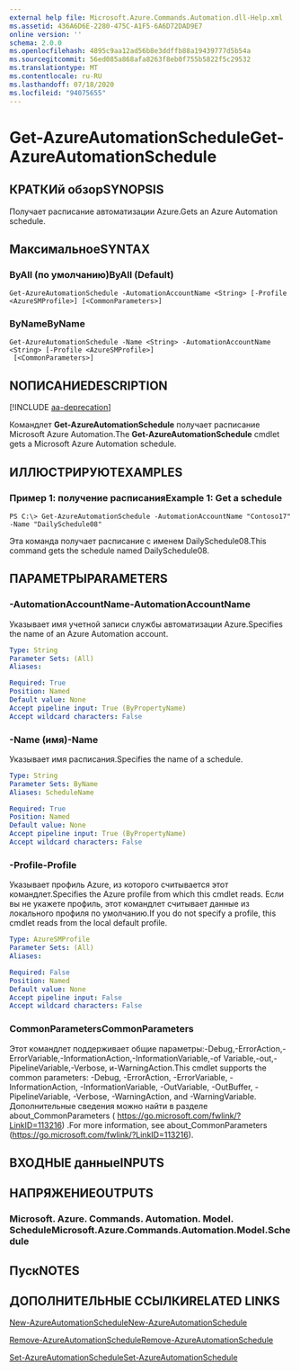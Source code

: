 ```yaml
---
external help file: Microsoft.Azure.Commands.Automation.dll-Help.xml
ms.assetid: 436A6D6E-2280-475C-A1F5-6A6D72DAD9E7
online version: ''
schema: 2.0.0
ms.openlocfilehash: 4895c9aa12ad56b8e3ddffb88a19439777d5b54a
ms.sourcegitcommit: 56ed085a868afa8263f8eb0f755b5822f5c29532
ms.translationtype: MT
ms.contentlocale: ru-RU
ms.lasthandoff: 07/18/2020
ms.locfileid: "94075655"
---
```

# <span data-ttu-id="6375e-101">Get-AzureAutomationSchedule</span><span class="sxs-lookup"><span data-stu-id="6375e-101">Get-AzureAutomationSchedule</span></span>

## <span data-ttu-id="6375e-102">КРАТКИй обзор</span><span class="sxs-lookup"><span data-stu-id="6375e-102">SYNOPSIS</span></span>

<span data-ttu-id="6375e-103">Получает расписание автоматизации Azure.</span><span class="sxs-lookup"><span data-stu-id="6375e-103">Gets an Azure Automation schedule.</span></span>

## <span data-ttu-id="6375e-104">Максимальное</span><span class="sxs-lookup"><span data-stu-id="6375e-104">SYNTAX</span></span>

### <span data-ttu-id="6375e-105">ByAll (по умолчанию)</span><span class="sxs-lookup"><span data-stu-id="6375e-105">ByAll (Default)</span></span>
```
Get-AzureAutomationSchedule -AutomationAccountName <String> [-Profile <AzureSMProfile>] [<CommonParameters>]
```

### <span data-ttu-id="6375e-106">ByName</span><span class="sxs-lookup"><span data-stu-id="6375e-106">ByName</span></span>
```
Get-AzureAutomationSchedule -Name <String> -AutomationAccountName <String> [-Profile <AzureSMProfile>]
 [<CommonParameters>]
```

## <span data-ttu-id="6375e-107">NОПИСАНИЕ</span><span class="sxs-lookup"><span data-stu-id="6375e-107">DESCRIPTION</span></span>

[!INCLUDE [aa-deprecation](../include/aa-deprecation.md)]

<span data-ttu-id="6375e-108">Командлет **Get-AzureAutomationSchedule** получает расписание Microsoft Azure Automation.</span><span class="sxs-lookup"><span data-stu-id="6375e-108">The **Get-AzureAutomationSchedule** cmdlet gets a Microsoft Azure Automation schedule.</span></span>

## <span data-ttu-id="6375e-109">ИЛЛЮСТРИРУЮТ</span><span class="sxs-lookup"><span data-stu-id="6375e-109">EXAMPLES</span></span>

### <span data-ttu-id="6375e-110">Пример 1: получение расписания</span><span class="sxs-lookup"><span data-stu-id="6375e-110">Example 1: Get a schedule</span></span>
```
PS C:\> Get-AzureAutomationSchedule -AutomationAccountName "Contoso17" -Name "DailySchedule08"
```

<span data-ttu-id="6375e-111">Эта команда получает расписание с именем DailySchedule08.</span><span class="sxs-lookup"><span data-stu-id="6375e-111">This command gets the schedule named DailySchedule08.</span></span>

## <span data-ttu-id="6375e-112">ПАРАМЕТРЫ</span><span class="sxs-lookup"><span data-stu-id="6375e-112">PARAMETERS</span></span>

### <span data-ttu-id="6375e-113">-AutomationAccountName</span><span class="sxs-lookup"><span data-stu-id="6375e-113">-AutomationAccountName</span></span>
<span data-ttu-id="6375e-114">Указывает имя учетной записи службы автоматизации Azure.</span><span class="sxs-lookup"><span data-stu-id="6375e-114">Specifies the name of an Azure Automation account.</span></span>

```yaml
Type: String
Parameter Sets: (All)
Aliases: 

Required: True
Position: Named
Default value: None
Accept pipeline input: True (ByPropertyName)
Accept wildcard characters: False
```

### <span data-ttu-id="6375e-115">-Name (имя)</span><span class="sxs-lookup"><span data-stu-id="6375e-115">-Name</span></span>
<span data-ttu-id="6375e-116">Указывает имя расписания.</span><span class="sxs-lookup"><span data-stu-id="6375e-116">Specifies the name of a schedule.</span></span>

```yaml
Type: String
Parameter Sets: ByName
Aliases: ScheduleName

Required: True
Position: Named
Default value: None
Accept pipeline input: True (ByPropertyName)
Accept wildcard characters: False
```

### <span data-ttu-id="6375e-117">-Profile</span><span class="sxs-lookup"><span data-stu-id="6375e-117">-Profile</span></span>
<span data-ttu-id="6375e-118">Указывает профиль Azure, из которого считывается этот командлет.</span><span class="sxs-lookup"><span data-stu-id="6375e-118">Specifies the Azure profile from which this cmdlet reads.</span></span>
<span data-ttu-id="6375e-119">Если вы не укажете профиль, этот командлет считывает данные из локального профиля по умолчанию.</span><span class="sxs-lookup"><span data-stu-id="6375e-119">If you do not specify a profile, this cmdlet reads from the local default profile.</span></span>

```yaml
Type: AzureSMProfile
Parameter Sets: (All)
Aliases: 

Required: False
Position: Named
Default value: None
Accept pipeline input: False
Accept wildcard characters: False
```

### <span data-ttu-id="6375e-120">CommonParameters</span><span class="sxs-lookup"><span data-stu-id="6375e-120">CommonParameters</span></span>
<span data-ttu-id="6375e-121">Этот командлет поддерживает общие параметры:-Debug,-ErrorAction,-ErrorVariable,-InformationAction,-InformationVariable,-of Variable,-out,-PipelineVariable,-Verbose, и-WarningAction.</span><span class="sxs-lookup"><span data-stu-id="6375e-121">This cmdlet supports the common parameters: -Debug, -ErrorAction, -ErrorVariable, -InformationAction, -InformationVariable, -OutVariable, -OutBuffer, -PipelineVariable, -Verbose, -WarningAction, and -WarningVariable.</span></span> <span data-ttu-id="6375e-122">Дополнительные сведения можно найти в разделе about_CommonParameters ( https://go.microsoft.com/fwlink/?LinkID=113216) .</span><span class="sxs-lookup"><span data-stu-id="6375e-122">For more information, see about_CommonParameters (https://go.microsoft.com/fwlink/?LinkID=113216).</span></span>

## <span data-ttu-id="6375e-123">ВХОДНЫЕ данные</span><span class="sxs-lookup"><span data-stu-id="6375e-123">INPUTS</span></span>

## <span data-ttu-id="6375e-124">НАПРЯЖЕНИЕ</span><span class="sxs-lookup"><span data-stu-id="6375e-124">OUTPUTS</span></span>

### <span data-ttu-id="6375e-125">Microsoft. Azure. Commands. Automation. Model. Schedule</span><span class="sxs-lookup"><span data-stu-id="6375e-125">Microsoft.Azure.Commands.Automation.Model.Schedule</span></span>

## <span data-ttu-id="6375e-126">Пуск</span><span class="sxs-lookup"><span data-stu-id="6375e-126">NOTES</span></span>

## <span data-ttu-id="6375e-127">ДОПОЛНИТЕЛЬНЫЕ ССЫЛКИ</span><span class="sxs-lookup"><span data-stu-id="6375e-127">RELATED LINKS</span></span>

[<span data-ttu-id="6375e-128">New-AzureAutomationSchedule</span><span class="sxs-lookup"><span data-stu-id="6375e-128">New-AzureAutomationSchedule</span></span>](./New-AzureAutomationSchedule.md)

[<span data-ttu-id="6375e-129">Remove-AzureAutomationSchedule</span><span class="sxs-lookup"><span data-stu-id="6375e-129">Remove-AzureAutomationSchedule</span></span>](./Remove-AzureAutomationSchedule.md)

[<span data-ttu-id="6375e-130">Set-AzureAutomationSchedule</span><span class="sxs-lookup"><span data-stu-id="6375e-130">Set-AzureAutomationSchedule</span></span>](./Set-AzureAutomationSchedule.md)


